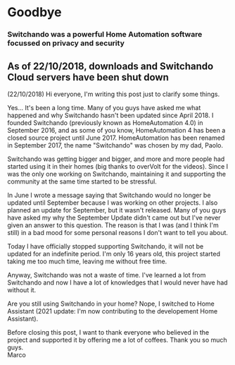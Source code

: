 # Goodbye

### Switchando was a powerful Home Automation software focussed on privacy and security
## As of 22/10/2018, downloads and Switchando Cloud servers have been shut down


(22/10/2018)
Hi everyone, I'm writing this post just to clarify some things.

Yes... It's been a long time. Many of you guys have asked me what happened and why Switchando hasn't been updated since April 2018.
I founded Switchando (previously known as HomeAutomation 4.0) in September 2016, and as some of you know, HomeAutomation 4 has been a closed source project until June 2017.
HomeAutomation has been renamed in September 2017, the name "Switchando" was chosen by my dad, Paolo.

Switchando was getting bigger and bigger, and more and more people had started using it in their homes (big thanks to overVolt for the videos). Since I was the only one working on Switchando, maintaining it and supporting the community at the same time started to be stressful.

In June I wrote a message saying that Switchando would no longer be updated until September because I was working on other projects. I also planned an update for September, but it wasn't released.
Many of you guys have asked my why the September Update didn't came out but I've never given an answer to this question. The reason is that I was (and I think I'm still) in a bad mood for some personal reasons I don't want to tell you about.


Today I have officially stopped supporting Switchando, it will not be updated for an indefinite period. I'm only 16 years old, this project started taking me too much time, leaving me without free time.

Anyway, Switchando was not a waste of time. I've learned a lot from Switchando and now I have a lot of knowledges that I would never have had without it.

Are you still using Switchando in your home? Nope, I switched to Home Assistant (2021 update: I'm now contributing to the developement Home Assistant).

Before closing this post, I want to thank everyone who believed in the project and supported it by offering me a lot of coffees.
Thank you so much guys.
<br />
Marco
